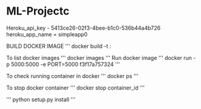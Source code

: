 # ML-Projectc



Heroku_api_key - 5413ce26-02f3-4bee-b1c0-536b44a4b726
heroku_app_name = simpleapp0

BUILD DOCKER IMAGE
'''
docker build -t <image-name>:<tagname>


To list docker images
'''
docker images
'''
Run docker image
'''
docker run -p 5000:5000 -e PORT=5000 f3f17a757324
'''

To check running container in docker
'''
docker ps
'''

To stop docker container
'''
docker stop container_id
'''


'''
python setup.py install
'''